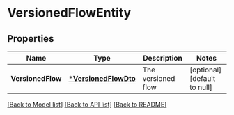 # VersionedFlowEntity

## Properties
Name | Type | Description | Notes
------------ | ------------- | ------------- | -------------
**VersionedFlow** | [***VersionedFlowDto**](VersionedFlowDTO.md) | The versioned flow | [optional] [default to null]

[[Back to Model list]](../pkg/nifi/README.md#documentation-for-models) [[Back to API list]](../pkg/nifi/README.md#documentation-for-api-endpoints) [[Back to README]](../pkg/nifi/README.md)


